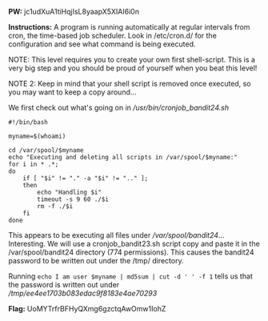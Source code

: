 **PW:** jc1udXuA1tiHqjIsL8yaapX5XIAI6i0n

**Instructions:** A program is running automatically at regular intervals from cron, the time-based job scheduler. Look in /etc/cron.d/ for the configuration and see what command is being executed.

NOTE: This level requires you to create your own first shell-script. This is a very big step and you should be proud of yourself when you beat this level!

NOTE 2: Keep in mind that your shell script is removed once executed, so you may want to keep a copy around…

We first check out what's going on in */usr/bin/cronjob_bandit24.sh*

```
#!/bin/bash

myname=$(whoami)

cd /var/spool/$myname
echo "Executing and deleting all scripts in /var/spool/$myname:"
for i in * .*;
do
    if [ "$i" != "." -a "$i" != ".." ];
    then
        echo "Handling $i"
        timeout -s 9 60 ./$i
        rm -f ./$i
    fi
done
```

This appears to be executing all files under */var/spool/bandit24*... Interesting. We will use a cronjob_bandit23.sh script copy and paste it in
the /var/spool/bandit24 directory (774 permissions). This causes the bandit24 password to be written out under the /tmp/ directory.

Running `echo I am user $myname | md5sum | cut -d ' ' -f 1` tells us that the password is written out under */tmp/ee4ee1703b083edac9f8183e4ae70293*

**Flag:** UoMYTrfrBFHyQXmg6gzctqAwOmw1IohZ
